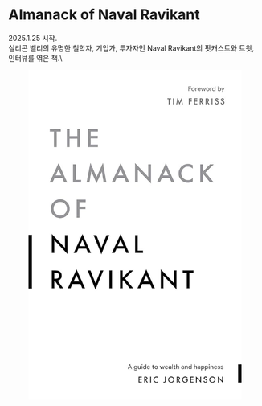 # Almanack of Naval Ravikant

2025.1.25 시작.\
실리콘 벨리의 유명한 철학자, 기업가, 투자자인 Naval Ravikant의 팟캐스트와 트윗, 인터뷰를 엮은 책.\


<figure><img src="../../.gitbook/assets/image (1) (1).png" alt=""><figcaption></figcaption></figure>
